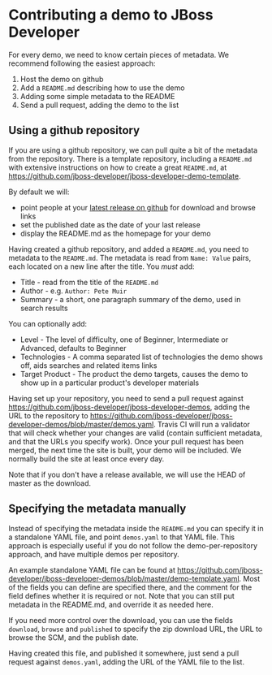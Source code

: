 Contributing a demo to JBoss Developer
======================================

For every demo, we need to know certain pieces of metadata. We recommend following the easiest approach:

1. Host the demo on github
2. Add a `README.md` describing how to use the demo
3. Adding some simple metadata to the README
4. Send a pull request, adding the demo to the list

Using a github repository
-------------------------

If you are using a github repository, we can pull quite a bit of the metadata from the repository. There is a template repository, including a `README.md` with extensive instructions on how to create a great `README.md`, at <https://github.com/jboss-developer/jboss-developer-demo-template>.

By default we will:

* point people at your [latest release on github](https://help.github.com/articles/creating-releases) for download and browse links
* set the published date as the date of your last release
* display the README.md as the homepage for your demo

Having created a github repository, and added a `README.md`, you need to metadata to the `README.md`. The metadata is read from `Name: Value` pairs, each located on a new line after the title. You *must* add:

* Title - read from the title of the `README.md`
* Author - e.g. `Author: Pete Muir`
* Summary - a short, one paragraph summary of the demo, used in search results

You can optionally add:

* Level - The level of difficulty, one of Beginner, Intermediate or Advanced, defaults to Beginner
* Technologies - A comma separated list of technologies the demo shows off, aids searches and related items links
* Target Product - The product the demo targets, causes the demo to show up in a particular product's developer materials

Having set up your repository, you need to send a pull request against <https://github.com/jboss-developer/jboss-developer-demos>, adding the URL to the repository to <https://github.com/jboss-developer/jboss-developer-demos/blob/master/demos.yaml>. Travis CI will run a validator that will check whether your changes are valid (contain sufficient metadata, and that the URLs you specify work). Once your pull request has been merged, the next time the site is built, your demo will be included. We normally build the site at least once every day.

Note that if you don't have a release available, we will use the HEAD of master as the download.

Specifying the metadata manually
--------------------------------

Instead of specifying the metadata inside the `README.md` you can specify it in a standalone YAML file, and point `demos.yaml` to that YAML file. This approach is especially useful if you do not follow the demo-per-repository approach, and have multiple demos per repository.

An example standalone YAML file can be found at <https://github.com/jboss-developer/jboss-developer-demos/blob/master/demo-template.yaml>. Most of the fields you can define are specified there, and the comment for the field defines whether it is required or not. Note that you can still put metadata in the README.md, and override it as needed here.

If you need more control over the download, you can use the fields `download`, `browse` and `published` to specify the zip download URL, the URL to browse the SCM, and the publish date.

Having created this file, and published it somewhere, just send a pull request against `demos.yaml`, adding the URL of the YAML file to the list.

